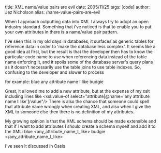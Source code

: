 title: XML name/value pairs are evil
date: 2005/11/25
tags: [code]
author: Jez Nicholson
alias: /name-value-pairs-are-evil

When I approach outputting data into XML I always try to adopt an open industry standard. Something that i've noticed is that to enable you to put your own attributes in there is a name/value pair pattern.

I've seen this in my old days in databases, it surfaces as generic tables for reference data in order to 'make the database less complex'. It seems like a good idea at first, but the result is that the developer then has to know the particular code name to use when referencing data instead of the table name enforcing it, and it spoils some of the database server's query plans as it doesn't necessarily use the table joins to use table indexes. So, confusing to the developer and slower to process

for example:
   <somedata>
      <title>My data</title>
      <colour>blue</colour>
      <variableattributes>
         <attribute>
            <name>any attribute name I like</name>
            <value>budgie</value>
         </attribute>
      <variableattributes>
   </somedata>

Great, it allowed me to add a new attribute, but at the expense of my xslt including lines like <xsl:value-of select="attribute[@name='any attribute name I like']/value"/> There is also the chance that someone could spell that attribute name wrongly when creating XML, and also when I give the XML to someone else then there is no definition of my attributes.

My growing opinion is that the XML schema should be made extensible and that if I want to add attributes I should create a schema myself and add it to the XML:
   <somedata>
      <title>My data</title>
      <colour>blue</colour>
      <any_attribute_name_I_like>
         budgie
      </any_attribute_name_I_like>
   </somedata>

I've seen it discussed in Oasis